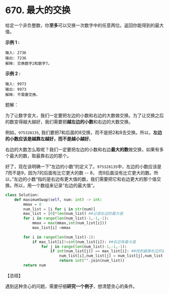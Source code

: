 # 670. 最大的交换

给定一个非负整数，你**至多**可以交换一次数字中的任意两位。返回你能得到的最大值。

**示例 1 :**

```
输入: 2736
输出: 7236
解释: 交换数字2和数字7。
```

**示例 2 :**

```
输入: 9973
输出: 9973
解释: 不需要交换。
```

题解：

为了让数字变大，我们一定要把左边的小数和右边的大数做交换。为了让交换之后的数变得越大越好，我们需要把**越左边的小数**和右边的大数交换。

例如，`975328135`, 我们要把7和后面的8交换，而不是把2和8去交换。所以，**左边的小数应该是越靠左越好，而不是越小越好**。

右边的大数怎么取呢？我们一定要把左边的小数和右边**最大的数**做交换，如果有多个最大的数，取最靠右边的那个。

好了，现在该明确一下”左边的小数“的定义了。`975328135`中，左边的小数应该是7而不是9，因为7的后面有比它更大的数 -- 8， 而9后面没有比它更大的数。所以，”左边的小数“指的是右边有更大值的数，我们需要把它和右边更大的那个值交换。所以，用一个数组来记录”右边的最大值“。

```python
class Solution:
    def maximumSwap(self, num: int) -> int:
        mmax = 0
        num_list = [i for i in str(num)]
        max_list = [0]*len(num_list) ##记录右边的最大值
        for i in range(len(num_list)-1,-1,-1):
            mmax = max(mmax,int(num_list[i]))
            max_list[i] =mmax
            
        for i in range(len(num_list)-1):
            if max_list[i]!=int(num_list[i]): ##右边有最大值
                for j in range(len(num_list)-1,-1,-1):
                    if int(num_list[j]) == max_list[i]: ##找到最靠右边的最大值
                        num_list[i],num_list[j] = num_list[j],num_list[i] ##交换之
                        return int("".join(num_list))
        return num
```

【总结】

遇到这种贪心的问题，需要仔细**研究一个例子**，想清楚贪心的条件。